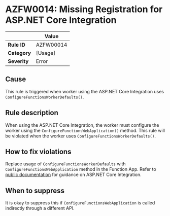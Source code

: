 # AZFW0014: Missing Registration for ASP.NET Core Integration

| | Value |
|-|-|
| **Rule ID** |AZFW00014|
| **Category** |[Usage]|
| **Severity** |Error|

## Cause

This rule is triggered when worker using the ASP.NET Core Integration uses `ConfigureFunctionsWorkerDefaults()`.

## Rule description

When using the ASP.NET Core Integration, the worker must configure the worker using the `ConfigureFunctionsWebApplication()` method. This rule will be violated when the worker uses  `ConfigureFunctionsWorkerDefaults()`.


## How to fix violations

Replace usage of `ConfigureFunctionsWorkerDefaults` with  `ConfigureFunctionsWebApplication` method in the Function App. Refer to [public documentation](https://learn.microsoft.com/en-us/azure/azure-functions/dotnet-isolated-process-guide#aspnet-core-integration) for guidance on ASP.NET Core Integration.


## When to suppress

It is okay to suppress this if `ConfigureFunctionsWebApplication` is called indirectly through a different API.